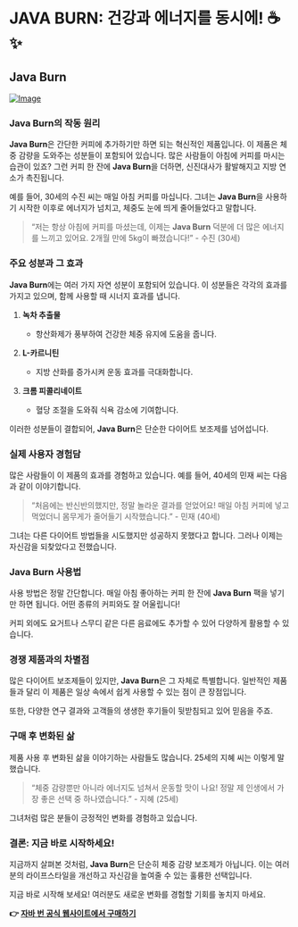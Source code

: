 # JAVA BURN: 건강과 에너지를 동시에! ☕✨

## Java Burn

[![Image](https://morningcoffeeritual.net/images/javaburn-shakes.png)](https://gchaffi.com/WKvM5Iie)

### Java Burn의 작동 원리

**Java Burn**은 간단한 커피에 추가하기만 하면 되는 혁신적인 제품입니다. 이 제품은 체중 감량을 도와주는 성분들이 포함되어 있습니다. 많은 사람들이 아침에 커피를 마시는 습관이 있죠? 그런 커피 한 잔에 **Java Burn**을 더하면, 신진대사가 활발해지고 지방 연소가 촉진됩니다. 

예를 들어, 30세의 수진 씨는 매일 아침 커피를 마십니다. 그녀는 **Java Burn**을 사용하기 시작한 이후로 에너지가 넘치고, 체중도 눈에 띄게 줄어들었다고 말합니다.

> “저는 항상 아침에 커피를 마셨는데, 이제는 **Java Burn** 덕분에 더 많은 에너지를 느끼고 있어요. 2개월 만에 5kg이 빠졌습니다!” - 수진 (30세)

### 주요 성분과 그 효과

**Java Burn**에는 여러 가지 자연 성분이 포함되어 있습니다. 이 성분들은 각각의 효과를 가지고 있으며, 함께 사용할 때 시너지 효과를 냅니다.

1. **녹차 추출물**
   - 항산화제가 풍부하여 건강한 체중 유지에 도움을 줍니다.

2. **L-카르니틴**
   - 지방 산화를 증가시켜 운동 효과를 극대화합니다.

3. **크롬 피콜리네이트**
   - 혈당 조절을 도와줘 식욕 감소에 기여합니다.

이러한 성분들이 결합되어, **Java Burn**은 단순한 다이어트 보조제를 넘어섭니다.

### 실제 사용자 경험담

많은 사람들이 이 제품의 효과를 경험하고 있습니다. 예를 들어, 40세의 민재 씨는 다음과 같이 이야기합니다.

> “처음에는 반신반의했지만, 정말 놀라운 결과를 얻었어요! 매일 아침 커피에 넣고 먹었더니 몸무게가 줄어들기 시작했습니다.” - 민재 (40세)

그녀는 다른 다이어트 방법들을 시도했지만 성공하지 못했다고 합니다. 그러나 이제는 자신감을 되찾았다고 전했습니다.

### Java Burn 사용법

사용 방법은 정말 간단합니다. 매일 아침 좋아하는 커피 한 잔에 **Java Burn** 팩을 넣기만 하면 됩니다. 어떤 종류의 커피와도 잘 어울립니다! 

커피 외에도 요거트나 스무디 같은 다른 음료에도 추가할 수 있어 다양하게 활용할 수 있습니다.

### 경쟁 제품과의 차별점

많은 다이어트 보조제들이 있지만, **Java Burn**은 그 자체로 특별합니다. 일반적인 제품들과 달리 이 제품은 일상 속에서 쉽게 사용할 수 있는 점이 큰 장점입니다.

또한, 다양한 연구 결과와 고객들의 생생한 후기들이 뒷받침되고 있어 믿음을 주죠.

### 구매 후 변화된 삶

제품 사용 후 변화된 삶을 이야기하는 사람들도 많습니다. 25세의 지혜 씨는 이렇게 말했습니다.

> “체중 감량뿐만 아니라 에너지도 넘쳐서 운동할 맛이 나요! 정말 제 인생에서 가장 좋은 선택 중 하나였습니다.” - 지혜 (25세)

그녀처럼 많은 분들이 긍정적인 변화를 경험하고 있습니다.

### 결론: 지금 바로 시작하세요!

지금까지 살펴본 것처럼, **Java Burn**은 단순히 체중 감량 보조제가 아닙니다. 이는 여러분의 라이프스타일을 개선하고 자신감을 높여줄 수 있는 훌륭한 선택입니다.

지금 바로 시작해 보세요! 여러분도 새로운 변화를 경험할 기회를 놓치지 마세요.



**👉 [자바 번 공식 웹사이트에서 구매하기](https://gchaffi.com/WKvM5Iie)**